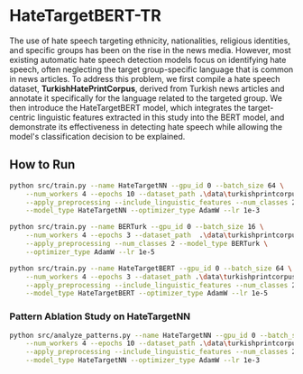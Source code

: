 # HateTargetBERT-TR 

The use of hate speech targeting ethnicity, nationalities, religious identities, and specific groups has been on the rise in the news media. However, most existing automatic hate speech detection models focus on identifying hate speech, often neglecting the target group-specific language that is common in news articles. To address this problem, we first compile a hate speech dataset, **TurkishHatePrintCorpus**, derived from Turkish news articles and annotate it specifically for the language related to the targeted group. We then introduce the HateTargetBERT model, which integrates the target-centric linguistic features extracted in this study into the BERT model, and demonstrate its effectiveness in detecting hate speech while allowing the model's classification decision to be explained.


## How to Run

```bash
python src/train.py --name HateTargetNN --gpu_id 0 --batch_size 64 \
    --num_workers 4 --epochs 10 --dataset_path .\data\turkishprintcorpus.csv \
    --apply_preprocessing --include_linguistic_features --num_classes 2 \
    --model_type HateTargetNN --optimizer_type AdamW --lr 1e-3
```

```bash
python src/train.py --name BERTurk --gpu_id 0 --batch_size 16 \
    --num_workers 4 --epochs 3 --dataset_path  .\data\turkishprintcorpus.csv \
    --apply_preprocessing --num_classes 2 --model_type BERTurk \
    --optimizer_type AdamW --lr 1e-5
```

```bash
python src/train.py --name HateTargetBERT --gpu_id 0 --batch_size 64 \
    --num_workers 4 --epochs 3 --dataset_path .\data\turkishprintcorpus.csv \
    --apply_preprocessing --include_linguistic_features --num_classes 2 \
    --model_type HateTargetBERT --optimizer_type AdamW --lr 1e-5
```


### Pattern Ablation Study on HateTargetNN

```bash
python src/analyze_patterns.py --name HateTargetNN --gpu_id 0 --batch_size 64 \
    --num_workers 4 --epochs 10 --dataset_path .\data\turkishprintcorpus.csv \
    --apply_preprocessing --include_linguistic_features --num_classes 2 \
    --model_type HateTargetNN --optimizer_type AdamW --lr 1e-3
```

